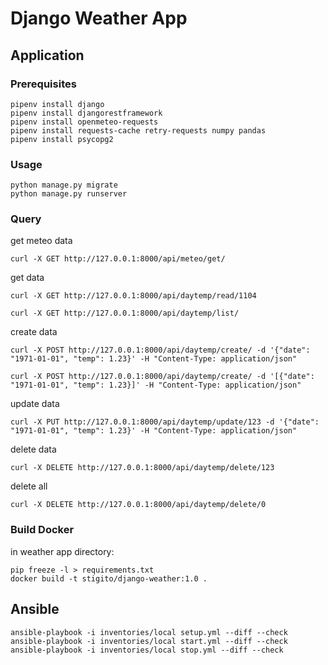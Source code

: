 # Django Weather App

## Application

### Prerequisites

```shell
pipenv install django
pipenv install djangorestframework
pipenv install openmeteo-requests
pipenv install requests-cache retry-requests numpy pandas
pipenv install psycopg2
```

### Usage

```shell
python manage.py migrate
python manage.py runserver
```

### Query

get meteo data
```shell
curl -X GET http://127.0.0.1:8000/api/meteo/get/
```

get data
```shell
curl -X GET http://127.0.0.1:8000/api/daytemp/read/1104

curl -X GET http://127.0.0.1:8000/api/daytemp/list/
```

create data
```shell
curl -X POST http://127.0.0.1:8000/api/daytemp/create/ -d '{"date": "1971-01-01", "temp": 1.23}' -H "Content-Type: application/json"

curl -X POST http://127.0.0.1:8000/api/daytemp/create/ -d '[{"date": "1971-01-01", "temp": 1.23}]' -H "Content-Type: application/json"
```

update data
```shell
curl -X PUT http://127.0.0.1:8000/api/daytemp/update/123 -d '{"date": "1971-01-01", "temp": 1.23}' -H "Content-Type: application/json"
```

delete data
```shell
curl -X DELETE http://127.0.0.1:8000/api/daytemp/delete/123
```

delete all
```shell
curl -X DELETE http://127.0.0.1:8000/api/daytemp/delete/0
```

### Build Docker

in weather app directory:
```shell
pip freeze -l > requirements.txt
docker build -t stigito/django-weather:1.0 .

```

## Ansible

```shell
ansible-playbook -i inventories/local setup.yml --diff --check
ansible-playbook -i inventories/local start.yml --diff --check
ansible-playbook -i inventories/local stop.yml --diff --check
```
